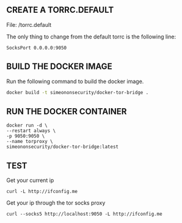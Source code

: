 ## CREATE A TORRC.DEFAULT
File: /torrc.default

The only thing to change from the default torrc is the following line:

```SocksPort 0.0.0.0:9050```

## BUILD THE DOCKER IMAGE
Run the following command to build the docker image.

```bash
docker build -t simeononsecurity/docker-tor-bridge .
```

 
## RUN THE DOCKER CONTAINER
```docker
docker run -d \
--restart always \
-p 9050:9050 \
--name torproxy \
simeononsecurity/docker-tor-bridge:latest
``` 

## TEST
Get your current ip

```curl -L http://ifconfig.me```

Get your ip through the tor socks proxy

```curl --socks5 http://localhost:9050 -L http://ifconfig.me```
 
